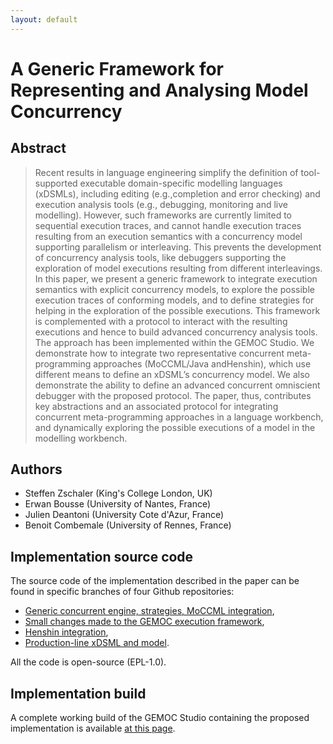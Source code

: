 ```yaml
---
layout: default
---
```


# A Generic Framework for Representing and Analysing Model Concurrency



## Abstract

> Recent results in language engineering simplify the definition of tool-supported executable domain-specific modelling languages (xDSMLs), including editing (e.g.,completion and error checking) and execution analysis tools (e.g., debugging, monitoring and live modelling). However, such frameworks are currently limited to sequential execution traces, and cannot handle execution traces resulting from an execution semantics with a concurrency model supporting parallelism or interleaving. This prevents the development of concurrency analysis tools, like debuggers supporting the exploration of model executions resulting from different interleavings. In this paper, we present a generic framework to integrate execution semantics with explicit concurrency models, to explore the possible execution traces of conforming models, and to define strategies for helping in the exploration of the possible executions. This framework is complemented with a protocol to interact with the resulting executions and hence to build advanced concurrency analysis tools. The approach has been implemented within the GEMOC Studio. We demonstrate how to integrate two representative concurrent meta-programming approaches (MoCCML/Java andHenshin), which use different means to define an xDSML’s concurrency model. We also demonstrate the ability to define an advanced concurrent omniscient debugger with the proposed protocol. The paper, thus, contributes key abstractions and an associated protocol for integrating concurrent meta-programming approaches in a language workbench, and dynamically exploring the possible executions of a model in the modelling workbench.


## Authors
- Steffen Zschaler (King's College London, UK)
- Erwan Bousse (University of Nantes, France)
- Julien Deantoni (University Cote d'Azur, France)
- Benoit Combemale (University of Rennes, France)

## Implementation source code

The source code of the implementation described in the paper can be found in specific branches of four Github repositories: 
- [Generic concurrent engine, strategies, MoCCML integration](https://github.com/eclipse/gemoc-studio-execution-moccml/tree/concurrency-analysis), 
- [Small changes made to the GEMOC execution framework](https://github.com/eclipse/gemoc-studio-modeldebugging/tree/concurrency-analysis), 
- [Henshin integration](https://github.com/szschaler/henshin_xdsmls/tree/feature/generic_strategies), 
- [Production-line xDSML and model](https://github.com/szschaler/pls_language).

All the code is open-source (EPL-1.0).

## Implementation build

A complete working build of the GEMOC Studio containing the proposed implementation is available [at this page](https://ci.eclipse.org/gemoc/job/gemoc-studio-integration/job/concurrency-analysis/lastSuccessfulBuild/artifact/gemoc-studio/gemoc_studio/releng/org.eclipse.gemoc.gemoc_studio.updatesite/target/products/).